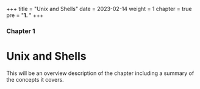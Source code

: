 +++
title = "Unix and Shells"
date = 2023-02-14
weight = 1
chapter = true
pre = "<b>1. </b>"
+++
### Chapter 1
# Unix and Shells

This will be an overview description of the chapter including a summary of the concepts it covers.
